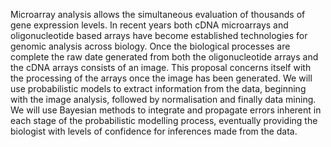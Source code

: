 Microarray analysis allows the simultaneous evaluation of thousands of gene expression levels. In recent years both cDNA microarrays and oligonucleotide based arrays have become established technologies for genomic analysis across biology. Once the biological processes are complete the raw date generated from both the oligonucleotide arrays and the cDNA arrays consists of an image. This proposal concerns itself with the processing of the arrays once the image has been generated. We will use probabilistic models to extract information from the data, beginning with the image analysis, followed by normalisation and finally data mining. We will use Bayesian methods to integrate and propagate errors inherent in each stage of the probabilistic modelling process, eventually providing the biologist with levels of confidence for inferences made from the data.

